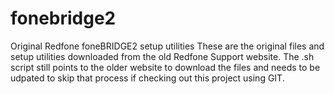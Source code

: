 # fonebridge2
Original Redfone foneBRIDGE2 setup utilities
These are the original files and setup utilities downloaded from the old Redfone Support website.
The .sh script still points to the older website to download the files and needs to be udpated to skip that process
if checking out this project using GIT.
